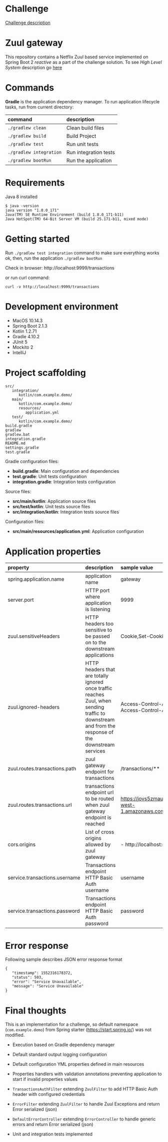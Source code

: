 # Challenge

[Challenge description](https://github.com/payvision-development/recruitment-challenges/tree/fullstack-engineer)

# Zuul gateway

This repository contains a Netflix Zuul based service implemented on Spring Boot 2 _reactive_ as a part of the challenge solution. To see _High Level System_ description go [here](./../README.md)

# Commands

**Gradle** is the application dependency manager. To run application lifecycle tasks, run from current directory:

| command | description |
| :----- | :------- |
| `./gradlew clean` | Clean build files |
| `./gradlew build` | Build Project |
| `./gradlew test` | Run unit tests |
| `./gradlew integration` | Run integration tests |
| `./gradlew bootRun` | Run the application |

# Requirements

Java 8 installed

```
$ java -version
java version "1.8.0_171"
Java(TM) SE Runtime Environment (build 1.8.0_171-b11)
Java HotSpot(TM) 64-Bit Server VM (build 25.171-b11, mixed mode)
```

# Getting started

Run `./gradlew test integration` command to make sure everything works ok, then, run the application `./gradlew bootRun`

Check in browser: http://localhost:9999/transactions

or run curl command:

```
curl -v http://localhost:9999/transactions
```

# Development environment

* MacOS 10.14.3
* Spring Boot 2.1.3
* Kotlin 1.2.71
* Gradle 4.10.2
* JUnit 5
* Mockito 2
* IntelliJ

# Project scaffolding

```
src/
   integration/
      kotlin/com.example.demo/
   main/
      kotlin/com.example.demo/
      resources/
         application.yml
   test/
      kotlin/com.example.demo/
build.gradle
gradlew
gradlew.bat
integration.gradle
README.md
settings.gradle
test.gradle
```

Gradle configuration files:

* **build.gradle**: Main configuration and dependencies
* **test.gradle**: Unit tests configuration
* **integration.gradle**: Integration tests configuration

Source files:

* **src/main/kotlin**: Application source files
* **src/test/kotlin**: Unit tests source files
* **src/integration/kotlin**: Integration tests source files

Configuration files:

* **src/main/resources/application.yml**: Application configuration

# Application properties

| property | description | sample value |
| :------- | :---------- | :----------- |
| spring.application.name | application name | gateway |
| server.port | HTTP port where application is listening | 9999 |
| zuul.sensitiveHeaders | HTTP headers too sensitive to be passed on to the downstream applications | Cookie,Set-Cookie |
| zuul.ignored-headers | HTTP headers that are totally ignored once traffic reaches Zuul, when sending traffic to downstream and from the response of the downstream services | Access-Control-Allow-Credentials, Access-Control-Allow-Origin |
| zuul.routes.transactions.path | zuul gateway endpoint for transactions | /transactions/** |
| zuul.routes.transactions.url | transactions endpoint url to be routed when zuul gateway endpoint is reached | https://jovs5zmau3.execute-api.eu-west-1.amazonaws.com/prod/transactions |
| cors.origins | List of cross origins allowed by zuul gateway  | - http://localhost:4200 |
| service.transactions.username | Transactions endpoint HTTP Basic Auth username | username |
| service.transactions.password | Transactions endpoint HTTP Basic Auth password | password |

# Error response

Following sample describes JSON error response format

```
{
   "timestamp": 1552316178372,
   "status": 503,
   "error": "Service Unavailable",
   "message": "Service Unavailable"
}
```

# Final thoughts

This is an implementation for a challenge, so default namespace (`com.example.demo`) from Spring starter (https://start.spring.io/) was not modified.

* Execution based on Gradle dependency manager

* Default standard output logging configuration

* Default configuration YML properties defined in main resources

* Properties handlers with validation annotations preventing application to start if invalid properties values

* `TransactionsAuthFilter` extending `ZuulFilter` to add HTTP Basic Auth header with configured credentials

* `ErrorFilter` extending `ZuulFilter` to handle Zuul Exceptions and return Error serialized (json)

* `DefaultErrorController` extending `ErrorController` to handle generic errors and return Error serialized (json)

* Unit and integration tests implemented

